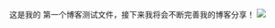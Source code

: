 这是我的 第一个博客测试文件，接下来我将会不断完善我的博客分享！
<img src="https://github.com/ximiv/xi/blob/main/img/bizhi.png/200">
